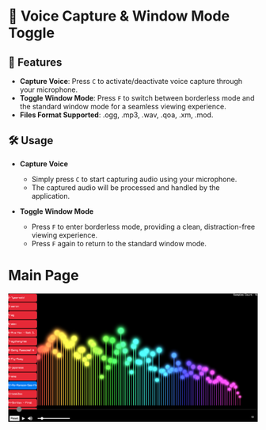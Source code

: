 # 🎤 Voice Capture & Window Mode Toggle
## 🚀 Features

- **Capture Voice**: Press `C` to activate/deactivate voice capture through your microphone.
- **Toggle Window Mode**: Press `F` to switch between borderless mode and the standard window mode for a seamless viewing experience.
- **Files Format Supported**: .ogg, .mp3, .wav, .qoa, .xm, .mod.

## 🛠️ Usage

- **Capture Voice**
  - Simply press `C` to start capturing audio using your microphone.
  - The captured audio will be processed and handled by the application.

- **Toggle Window Mode**
  - Press `F` to enter borderless mode, providing a clean, distraction-free viewing experience.
  - Press `F` again to return to the standard window mode.
 
# Main Page
![alt text](https://github.com/Nedal-haltam/Visualizing-Music-using-FFT/blob/main/ScreenShot_of_the_main_page.png?raw=true)


